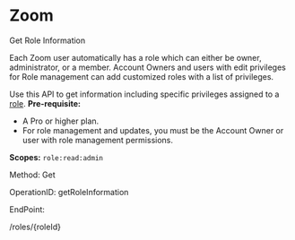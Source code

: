 #     Zoom


Get Role Information

Each Zoom user automatically has a role which can either be owner, administrator, or a member. Account Owners and users with edit privileges for Role management can add customized roles with a list of privileges.

Use this API to get information including specific privileges assigned to a [role](https://support.zoom.us/hc/en-us/articles/115001078646-Role-Based-Access-Control).
**Pre-requisite:**
* A Pro or higher plan.
* For role management and updates, you must be the Account Owner or user with role management permissions.

**Scopes:** `role:read:admin`
 

Method: Get

OperationID: getRoleInformation

EndPoint:

/roles/{roleId}
